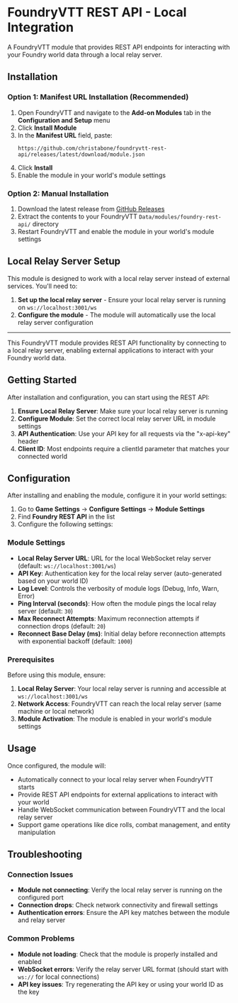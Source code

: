 # FoundryVTT REST API - Local Integration

A FoundryVTT module that provides REST API endpoints for interacting with your Foundry world data through a local relay server.

## Installation

### Option 1: Manifest URL Installation (Recommended)

1. Open FoundryVTT and navigate to the **Add-on Modules** tab in the **Configuration and Setup** menu
2. Click **Install Module**
3. In the **Manifest URL** field, paste: 
   ```
   https://github.com/christabone/foundryvtt-rest-api/releases/latest/download/module.json
   ```
4. Click **Install**
5. Enable the module in your world's module settings

### Option 2: Manual Installation

1. Download the latest release from [GitHub Releases](https://github.com/christabone/foundryvtt-rest-api/releases/latest)
2. Extract the contents to your FoundryVTT `Data/modules/foundry-rest-api/` directory
3. Restart FoundryVTT and enable the module in your world's module settings

## Local Relay Server Setup

This module is designed to work with a local relay server instead of external services. You'll need to:

1. **Set up the local relay server** - Ensure your local relay server is running on `ws://localhost:3001/ws`
2. **Configure the module** - The module will automatically use the local relay server configuration
    

---

This FoundryVTT module provides REST API functionality by connecting to a local relay server, enabling external applications to interact with your Foundry world data.

## Getting Started

After installation and configuration, you can start using the REST API:

1. **Ensure Local Relay Server**: Make sure your local relay server is running
2. **Configure Module**: Set the correct local relay server URL in module settings
3. **API Authentication**: Use your API key for all requests via the "x-api-key" header
4. **Client ID**: Most endpoints require a clientId parameter that matches your connected world

## Configuration

After installing and enabling the module, configure it in your world settings:

1. Go to **Game Settings** → **Configure Settings** → **Module Settings**
2. Find **Foundry REST API** in the list
3. Configure the following settings:

### Module Settings

- **Local Relay Server URL**: URL for the local WebSocket relay server (default: `ws://localhost:3001/ws`)
- **API Key**: Authentication key for the local relay server (auto-generated based on your world ID)
- **Log Level**: Controls the verbosity of module logs (Debug, Info, Warn, Error)
- **Ping Interval (seconds)**: How often the module pings the local relay server (default: `30`)
- **Max Reconnect Attempts**: Maximum reconnection attempts if connection drops (default: `20`)
- **Reconnect Base Delay (ms)**: Initial delay before reconnection attempts with exponential backoff (default: `1000`)

### Prerequisites

Before using this module, ensure:

1. **Local Relay Server**: Your local relay server is running and accessible at `ws://localhost:3001/ws`
2. **Network Access**: FoundryVTT can reach the local relay server (same machine or local network)
3. **Module Activation**: The module is enabled in your world's module settings

## Usage

Once configured, the module will:

- Automatically connect to your local relay server when FoundryVTT starts
- Provide REST API endpoints for external applications to interact with your world
- Handle WebSocket communication between FoundryVTT and the local relay server
- Support game operations like dice rolls, combat management, and entity manipulation

## Troubleshooting

### Connection Issues

- **Module not connecting**: Verify the local relay server is running on the configured port
- **Connection drops**: Check network connectivity and firewall settings
- **Authentication errors**: Ensure the API key matches between the module and relay server

### Common Problems

- **Module not loading**: Check that the module is properly installed and enabled
- **WebSocket errors**: Verify the relay server URL format (should start with `ws://` for local connections)
- **API key issues**: Try regenerating the API key or using your world ID as the key
